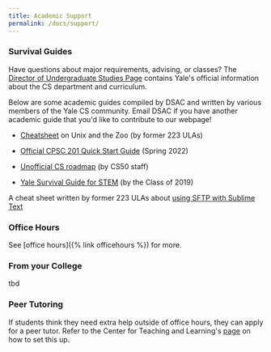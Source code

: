 ```yaml
---
title: Academic Support
permalink: /docs/support/
---
```

### Survival Guides

Have questions about major requirements, advising, or classes? The
[Director of Undergraduate Studies Page](http://dus.cs.yale.edu/)
contains Yale's official information about the CS department and
curriculum.

Below are some academic guides compiled by DSAC and written by various
members of the Yale CS community. Email DSAC if you have another
academic guide that you'd like to contribute to our webpage!

-   [Cheatsheet](https://docs.google.com/document/d/1MLiljDRKx8JcFyHccvTlpng0H3wb4aATxeJq9lDSXoE/edit) on Unix and the Zoo (by former 223 ULAs)

-   [Official CPSC 201 Quick Start Guide](https://zoo.cs.yale.edu/classes/cs201/spring_2022/materials/quick-start.html) (Spring 2022)

-   [Unofficial CS roadmap](https://cdn.cs50.net/guide/yale-2.pdf) (by CS50 staff)

-   [Yale Survival Guide for STEM](https://docs.google.com/document/d/1MSJMTt0HiKneXpz-llwTm1rnJ4hNI6dXfyp2UqzMVqE/edit) (by the Class of 2019)

A cheat sheet written by former 223 ULAs about [using SFTP with Sublime Text](https://docs.google.com/document/d/173NNZNYXMC0bJuE2wzYOwsRK-OK3hcromkDOgpowt-I/edit)

### Office Hours
See [office hours]({% link officehours %}) for more.

### From your College
tbd

### Peer Tutoring
If students think they need extra help outside of office hours, they can
apply for a peer tutor. Refer to the Center for Teaching and Learning\'s
[page](https://ctl.yale.edu/tutoring/quantitative-reasoning-science/small-group-and-1-1-tutoring)
on how to set this up.


